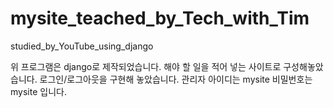 # mysite_teached_by_Tech_with_Tim
studied_by_YouTube_using_django

위 프로그램은 django로 제작되었습니다. 해야 할 일을 적어 넣는 사이트로 구성해놓았습니다. 로그인/로그아웃을 구현해 놓았습니다. 관리자 아이디는 mysite 비밀번호는 mysite 입니다.

